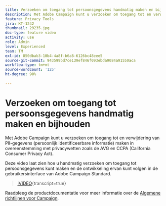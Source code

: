 ```yaml
---
title: Verzoeken om toegang tot persoonsgegevens handmatig maken en bijhouden via de Adobe Campaign-gebruikersinterface
description: Met Adobe Campaign kunt u verzoeken om toegang tot en verwijdering van PII-gegevens (persoonlijk identificeerbare informatie) maken in overeenstemming met privacywetten zoals de AVG en CCPA (California Consumer Privacy Act). Deze video laat zien hoe u handmatig verzoeken om toegang tot persoonsgegevens kunt maken en de ontwikkeling ervan kunt volgen in de gebruikersinterface van Adobe Campaign Standard.
feature: Privacy Tools
jira: KT-1242
thumbnail: 29235.jpg
doc-type: feature video
activity: use
role: Admin
level: Experienced
team: TM
exl-id: 850dbab3-10b4-4a8f-b6a8-6126bc48eee5
source-git-commit: 943599bd7ce139ef846f093ebda9084a91550aca
workflow-type: tm+mt
source-wordcount: '125'
ht-degree: 98%

---
```


# Verzoeken om toegang tot persoonsgegevens handmatig maken en bijhouden

Met Adobe Campaign kunt u verzoeken om toegang tot en verwijdering van PII-gegevens (persoonlijk identificeerbare informatie) maken in overeenstemming met privacywetten zoals de AVG en CCPA (California Consumer Privacy Act).

Deze video laat zien hoe u handmatig verzoeken om toegang tot persoonsgegevens kunt maken en de ontwikkeling ervan kunt volgen in de gebruikersinterface van Adobe Campaign Standard.

>[!VIDEO](https://video.tv.adobe.com/v/29235?learn=on){transcript=true}

Raadpleeg de productdocumentatie voor meer informatie over de [Algemene richtlijnen voor Campaign](https://experienceleague.adobe.com/docs/campaign-standard/using/getting-started/privacy/privacy-management.html?lang=nl).
